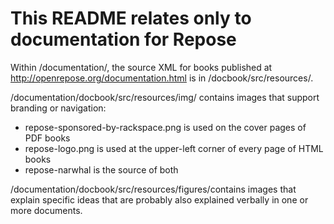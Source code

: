 # This README relates only to documentation for Repose #

Within /documentation/, the source XML for books published at http://openrepose.org/documentation.html is in /docbook/src/resources/.

/documentation/docbook/src/resources/img/ contains images that support branding or navigation:

* repose-sponsored-by-rackspace.png is used on the cover pages of PDF books
* repose-logo.png is used at the upper-left corner of every page of HTML books 
* repose-narwhal is the source of both 

/documentation/docbook/src/resources/figures/contains images that explain specific ideas that are probably also explained verbally in one or more documents.